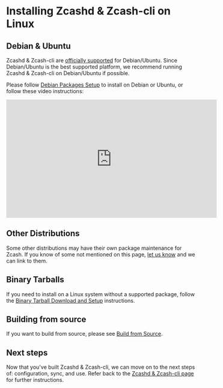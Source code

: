 # Installing Zcashd & Zcash-cli on Linux

<!--
  TODO: This page is now primarily about installing Zcash and should be
  renamed to avoid confusion with the new ./building-on-debian-ubuntu.md
  page.
-->

## Debian & Ubuntu

Zcashd & Zcash-cli are [officially supported](https://zcash.readthedocs.io/en/latest/rtd_pages/supported_platform_policy.html) for Debian/Ubuntu. Since Debian/Ubuntu is the best supported platform, we recommend running Zcashd & Zcash-cli on Debian/Ubuntu if possible. 

Please follow [Debian Packages Setup](https://zcash.readthedocs.io/en/latest/rtd_pages/install_debian_bin_packages.html) to install on Debian or Ubuntu, or follow these video instructions:

<iframe width="560" height="315" src="https://www.youtube.com/embed/hTKL0jPu7X0" frameborder="0" allow="accelerometer; autoplay; encrypted-media; gyroscope; picture-in-picture" allowfullscreen></iframe>

## Other Distributions

Some other distributions may have their own package maintenance for Zcash. If you know of some not mentioned on this page, [let us know](https://gitlab.com/zcash-docs/zcash-docs/-/issues) and we can link to them.

## Binary Tarballs

If you need to install on a Linux system without a supported package, follow the [Binary Tarball Download and Setup](https://zcash.readthedocs.io/en/latest/rtd_pages/install_binary_tarball.html) instructions.

## Building from source

If you want to build from source, please see [Build from Source](https://zcash.readthedocs.io/en/latest/rtd_pages/build-from-source.html).

## Next steps

Now that you've built Zcashd & Zcash-cli, we can move on to the next steps of: configuration, sync, and use. Refer back to the [Zcashd & Zcash-cli page](https://zcash.readthedocs.io/en/latest/rtd_pages/zcashd.html) for further instructions. 
